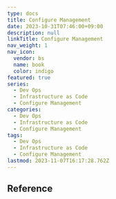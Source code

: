 ```yaml
---
type: docs
title: Configure Management
date: 2023-10-31T07:46:00+09:00
description: null
linkTitle: Configure Management
nav_weight: 1
nav_icon:
  vendor: bs
  name: book
  color: indigo
featured: true
series:
  - Dev Ops
  - Infrastructure as Code
  - Configure Management
categories:
  - Dev Ops
  - Infrastructure as Code
  - Configure Management
tags:
  - Dev Ops
  - Infrastructure as Code
  - Configure Management
lastmod: 2023-11-07T16:17:28.762Z
---
```


## Reference
